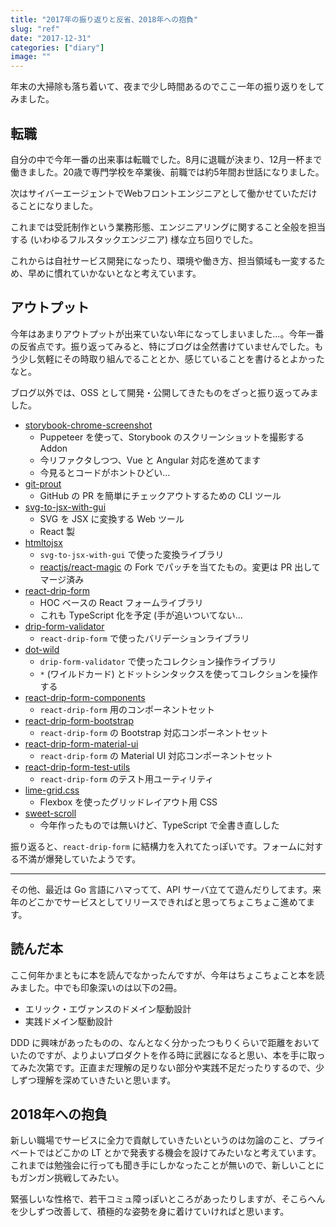 ```yaml
---
title: "2017年の振り返りと反省、2018年への抱負"
slug: "ref"
date: "2017-12-31"
categories: ["diary"]
image: ""
---
```



年末の大掃除も落ち着いて、夜まで少し時間あるのでここ一年の振り返りをしてみました。




## 転職

自分の中で今年一番の出来事は転職でした。8月に退職が決まり、12月一杯まで働きました。20歳で専門学校を卒業後、前職では約5年間お世話になりました。

次はサイバーエージェントでWebフロントエンジニアとして働かせていただけることになりました。

これまでは受託制作という業務形態、エンジニアリングに関すること全般を担当する (いわゆるフルスタックエンジニア) 様な立ち回りでした。

これからは自社サービス開発になったり、環境や働き方、担当領域も一変するため、早めに慣れていかないとなと考えています。




## アウトプット

今年はあまりアウトプットが出来ていない年になってしまいました...。今年一番の反省点です。振り返ってみると、特にブログは全然書けていませんでした。もう少し気軽にその時取り組んでることとか、感じていることを書けるとよかったなと。

ブログ以外では、OSS として開発・公開してきたものをざっと振り返ってみました。

* [storybook-chrome-screenshot](https://github.com/tsuyoshiwada/storybook-chrome-screenshot)
    - Puppeteer を使って、Storybook のスクリーンショットを撮影する Addon
    - 今リファクタしつつ、Vue と Angular 対応を進めてます
    - 今見るとコードがホントひどい...
* [git-prout](https://github.com/tsuyoshiwada/git-prout)
    - GitHub の PR を簡単にチェックアウトするための CLI ツール
* [svg-to-jsx-with-gui](https://github.com/tsuyoshiwada/svg-to-jsx-with-gui)
    - SVG を JSX に変換する Web ツール
    - React 製
* [htmltojsx](https://github.com/tsuyoshiwada/htmltojsx)
    - `svg-to-jsx-with-gui` で使った変換ライブラリ
    - [reactjs/react-magic](https://github.com/reactjs/react-magic) の Fork でパッチを当てたもの。変更は PR 出してマージ済み
* [react-drip-form](https://github.com/tsuyoshiwada/react-drip-form)
    - HOC ベースの React フォームライブラリ
    - これも TypeScript 化を予定 (手が追いついてない...
* [drip-form-validator](https://github.com/tsuyoshiwada/drip-form-validator)
    - `react-drip-form` で使ったバリデーションライブラリ
* [dot-wild](https://github.com/tsuyoshiwada/dot-wild)
    - `drip-form-validator` で使ったコレクション操作ライブラリ
    - `*` (ワイルドカード) とドットシンタックスを使ってコレクションを操作する
* [react-drip-form-components](https://github.com/tsuyoshiwada/react-drip-form-components)
    - `react-drip-form` 用のコンポーネントセット
* [react-drip-form-bootstrap](https://github.com/tsuyoshiwada/react-drip-form-bootstrap)
    - `react-drip-form` の Bootstrap 対応コンポーネントセット
* [react-drip-form-material-ui](https://github.com/tsuyoshiwada/react-drip-form-material-ui)
    - `react-drip-form` の Material UI 対応コンポーネントセット
* [react-drip-form-test-utils](https://github.com/tsuyoshiwada/react-drip-form-test-utils)
    - `react-drip-form` のテスト用ユーティリティ
* [lime-grid.css](https://github.com/tsuyoshiwada/lime-grid.css)
    - Flexbox を使ったグリッドレイアウト用 CSS
* [sweet-scroll](https://github.com/tsuyoshiwada/sweet-scroll)
    - 今年作ったものでは無いけど、TypeScript で全書き直しした

振り返ると、`react-drip-form` に結構力を入れてたっぽいです。フォームに対する不満が爆発していたようです。

---

その他、最近は Go 言語にハマってて、API サーバ立てて遊んだりしてます。来年のどこかでサービスとしてリリースできればと思ってちょこちょこ進めてます。




## 読んだ本

ここ何年かまともに本を読んでなかったんですが、今年はちょこちょこと本を読みました。中でも印象深いのは以下の2冊。

* エリック・エヴァンスのドメイン駆動設計
* 実践ドメイン駆動設計

DDD に興味があったものの、なんとなく分かったつもりくらいで距離をおいていたのですが、よりよいプロダクトを作る時に武器になると思い、本を手に取ってみた次第です。正直まだ理解の足りない部分や実践不足だったりするので、少しずつ理解を深めていきたいと思います。




## 2018年への抱負

新しい職場でサービスに全力で貢献していきたいというのは勿論のこと、プライベートではどこかの LT とかで発表する機会を設けてみたいなと考えています。これまでは勉強会に行っても聞き手にしかなったことが無いので、新しいことにもガンガン挑戦してみたい。

緊張しいな性格で、若干コミュ障っぽいところがあったりしますが、そこらへんを少しずつ改善して、積極的な姿勢を身に着けていければと思います。

